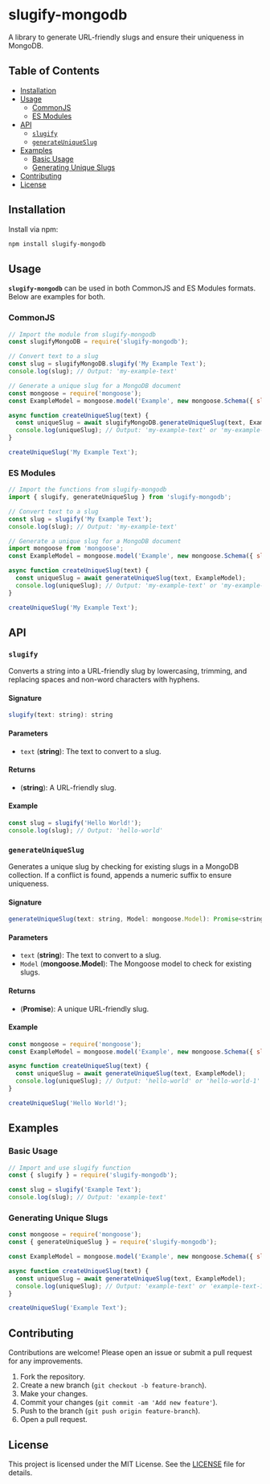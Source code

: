 # slugify-mongodb

A library to generate URL-friendly slugs and ensure their uniqueness in MongoDB.

## Table of Contents

- [Installation](#installation)
- [Usage](#usage)
  - [CommonJS](#commonjs)
  - [ES Modules](#es-modules)
- [API](#api)
  - [`slugify`](#slugify)
  - [`generateUniqueSlug`](#generateuniqueslug)
- [Examples](#examples)
  - [Basic Usage](#basic-usage)
  - [Generating Unique Slugs](#generating-unique-slugs)
- [Contributing](#contributing)
- [License](#license)

## Installation

Install via npm:

```bash
npm install slugify-mongodb
```

## Usage

**`slugify-mongodb`** can be used in both CommonJS and ES Modules formats. Below are examples for both.

### CommonJS

```javascript
// Import the module from slugify-mongodb
const slugifyMongoDB = require('slugify-mongodb');

// Convert text to a slug
const slug = slugifyMongoDB.slugify('My Example Text');
console.log(slug); // Output: 'my-example-text'

// Generate a unique slug for a MongoDB document
const mongoose = require('mongoose');
const ExampleModel = mongoose.model('Example', new mongoose.Schema({ slug: String }));

async function createUniqueSlug(text) {
  const uniqueSlug = await slugifyMongoDB.generateUniqueSlug(text, ExampleModel);
  console.log(uniqueSlug); // Output: 'my-example-text' or 'my-example-text-1' if the slug exists
}

createUniqueSlug('My Example Text');
```

### ES Modules

```javascript
// Import the functions from slugify-mongodb
import { slugify, generateUniqueSlug } from 'slugify-mongodb';

// Convert text to a slug
const slug = slugify('My Example Text');
console.log(slug); // Output: 'my-example-text'

// Generate a unique slug for a MongoDB document
import mongoose from 'mongoose';
const ExampleModel = mongoose.model('Example', new mongoose.Schema({ slug: String }));

async function createUniqueSlug(text) {
  const uniqueSlug = await generateUniqueSlug(text, ExampleModel);
  console.log(uniqueSlug); // Output: 'my-example-text' or 'my-example-text-1' if the slug exists
}

createUniqueSlug('My Example Text');
```

## API

### `slugify`

Converts a string into a URL-friendly slug by lowercasing, trimming, and replacing spaces and non-word characters with hyphens.

#### Signature

```javascript
slugify(text: string): string
```

#### Parameters

- `text` (**string**): The text to convert to a slug.

#### Returns

- (**string**): A URL-friendly slug.

#### Example

```javascript
const slug = slugify('Hello World!');
console.log(slug); // Output: 'hello-world'
```

### `generateUniqueSlug`

Generates a unique slug by checking for existing slugs in a MongoDB collection. If a conflict is found, appends a numeric suffix to ensure uniqueness.

#### Signature

```javascript
generateUniqueSlug(text: string, Model: mongoose.Model): Promise<string>
```

#### Parameters

- `text` (**string**): The text to convert to a slug.
- `Model` (**mongoose.Model**): The Mongoose model to check for existing slugs.

#### Returns

- (**Promise<string>**): A unique URL-friendly slug.

#### Example

```javascript
const mongoose = require('mongoose');
const ExampleModel = mongoose.model('Example', new mongoose.Schema({ slug: String }));

async function createUniqueSlug(text) {
  const uniqueSlug = await generateUniqueSlug(text, ExampleModel);
  console.log(uniqueSlug); // Output: 'hello-world' or 'hello-world-1' if 'hello-world' exists
}

createUniqueSlug('Hello World!');
```

## Examples

### Basic Usage

```javascript
// Import and use slugify function
const { slugify } = require('slugify-mongodb');

const slug = slugify('Example Text');
console.log(slug); // Output: 'example-text'
```

### Generating Unique Slugs

```javascript
const mongoose = require('mongoose');
const { generateUniqueSlug } = require('slugify-mongodb');

const ExampleModel = mongoose.model('Example', new mongoose.Schema({ slug: String }));

async function createUniqueSlug(text) {
  const uniqueSlug = await generateUniqueSlug(text, ExampleModel);
  console.log(uniqueSlug); // Output: 'example-text' or 'example-text-1'
}

createUniqueSlug('Example Text');
```

## Contributing

Contributions are welcome! Please open an issue or submit a pull request for any improvements.

1. Fork the repository.
2. Create a new branch (`git checkout -b feature-branch`).
3. Make your changes.
4. Commit your changes (`git commit -am 'Add new feature'`).
5. Push to the branch (`git push origin feature-branch`).
6. Open a pull request.

## License

This project is licensed under the MIT License. See the [LICENSE](./LICENSE) file for details.

